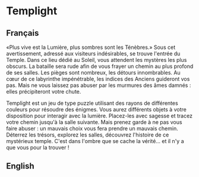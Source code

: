 Templight
=========

## Français

«Plus vive est la Lumière, plus sombres sont les Ténèbres.» Sous cet avertissement, adressé aux visiteurs indésirables, se trouve l'entrée du Temple. Dans ce lieu dédié au Soleil, vous attendent les mystères les plus obscurs. La bataille sera rude afin de vous frayer un chemin au plus profond de ses salles. Les pièges sont nombreux, les détours innombrables. Au cœur de ce labyrinthe impénétrable, les indices des Anciens guideront vos pas. Mais ne vous laissez pas abuser par les murmures des âmes damnés : elles précipiteront votre chute.

Templight est un jeu de type puzzle utilisant des rayons de différentes couleurs pour résoudre des énigmes. Vous aurez différents objets à votre disposition pour interagir avec la lumière. Placez-les avec sagesse et tracez votre chemin jusqu'à la salle suivante. Mais prenez garde à ne pas vous faire abuser : un mauvais choix vous fera prendre un mauvais chemin. Déterrez les trésors, explorez les salles, découvrez l'histoire de ce mystérieux temple. C'est dans l'ombre que se cache la vérité... et il n'y a que vous pour la trouver !

## English
